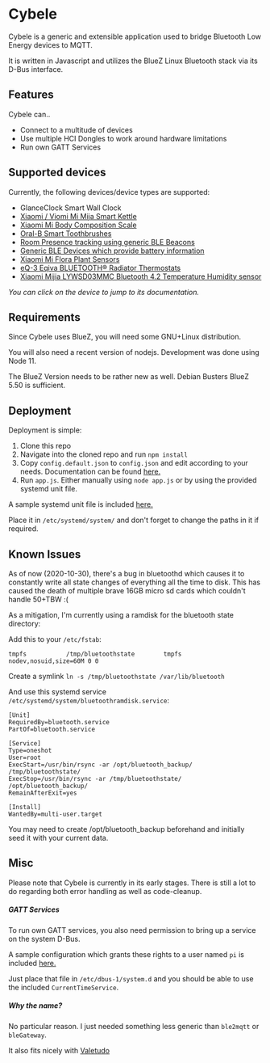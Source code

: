 # Cybele

Cybele is a generic and extensible application used to bridge Bluetooth Low Energy devices to MQTT.

It is written in Javascript and utilizes the BlueZ Linux Bluetooth stack via its D-Bus interface.

## Features
Cybele can..
* Connect to a multitude of devices
* Use multiple HCI Dongles to work around hardware limitations
* Run own GATT Services

## Supported devices
Currently, the following devices/device types are supported:

* GlanceClock Smart Wall Clock
* [Xiaomi / Viomi Mi Mija Smart Kettle](docs/devices/MiSmartKettle.md)
* [Xiaomi Mi Body Composition Scale](docs/devices/MiBodyCompositionScale.md)
* [Oral-B Smart Toothbrushes](docs/devices/OralBToothbrush.md)
* [Room Presence tracking using generic BLE Beacons](docs/devices/RoomPresenceBeacon.md)
* [Generic BLE Devices which provide battery information](docs/devices/BatteryPoweredDevice.md)
* [Xiaomi Mi Flora Plant Sensors](docs/devices/MiFlora.md)
* [eQ-3 Eqiva BLUETOOTH® Radiator Thermostats](docs/devices/EqivaThermostat.md)
* [Xiaomi Mijia LYWSD03MMC Bluetooth 4.2 Temperature Humidity sensor](docs/devices/MiLYWSD03MMC.md)

_You can click on the device to jump to its documentation._

## Requirements
Since Cybele uses BlueZ, you will need some GNU+Linux distribution.

You will also need a recent version of nodejs. Development was done using Node 11.

The BlueZ Version needs to be rather new as well. Debian Busters BlueZ 5.50 is sufficient.

## Deployment
Deployment is simple:
1. Clone this repo
2. Navigate into the cloned repo and run `npm install`
3. Copy `config.default.json` to `config.json` and edit according to your needs. Documentation can be found [here.](docs/index.md)
4. Run `app.js`. Either manually using `node app.js` or by using the provided systemd unit file.

A sample systemd unit file is included [here.](deployment/systemd/cybele.service)

Place it in `/etc/systemd/system/` and don't forget to change the paths in it if required.

## Known Issues
As of now (2020-10-30), there's a bug in bluetoothd which causes it to constantly write all state changes of everything all the time to disk.
This has caused the death of multiple brave 16GB micro sd cards which couldn't handle 50+TBW :(

As a mitigation, I'm currently using a ramdisk for the bluetooth state directory:

Add this to your `/etc/fstab`:

```
tmpfs           /tmp/bluetoothstate        tmpfs   nodev,nosuid,size=60M 0 0
```

Create a symlink `ln -s /tmp/bluetoothstate /var/lib/bluetooth`

And use this systemd service `/etc/systemd/system/bluetoothramdisk.service`:

```
[Unit]
RequiredBy=bluetooth.service
PartOf=bluetooth.service

[Service]
Type=oneshot
User=root
ExecStart=/usr/bin/rsync -ar /opt/bluetooth_backup/ /tmp/bluetoothstate/
ExecStop=/usr/bin/rsync -ar /tmp/bluetoothstate/ /opt/bluetooth_backup/
RemainAfterExit=yes

[Install]
WantedBy=multi-user.target
```

You may need to create /opt/bluetooth_backup beforehand and initially seed it with your current data.


## Misc
Please note that Cybele is currently in its early stages.
There is still a lot to do regarding both error handling as well as code-cleanup.

##### GATT Services
To run own GATT services, you also need permission to bring up a service on the system D-Bus.

A sample configuration which grants these rights to a user named `pi` is included [here.](deployment/dbus/cybele.conf)

Just place that file in `/etc/dbus-1/system.d` and you should be able to use the included `CurrentTimeService`.

##### Why the name?
No particular reason. I just needed something less generic than `ble2mqtt` or `bleGateway`.

It also fits nicely with [Valetudo](https://github.com/Hypfer/Valetudo)
